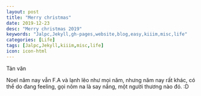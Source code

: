 ```yaml
---
layout: post
title: "Merry christmas"
date: 2019-12-23
desc: "Merry christmas 2019"
keywords: "Jalpc,Jekyll,gh-pages,website,blog,easy,kiiim,misc,life"
categories: [Life]
tags: [Jalpc,Jekyll,kiiim,misc,life]
icon: icon-html
---
```

</a>Tản văn</h2>
<p>Noel năm nay vẫn F.A và lạnh lẽo như mọi năm, nhưng năm nay rất khác, có thể do đang feeling, gọi nôm na là say nắng, một người thương nào đó. :D</p>
